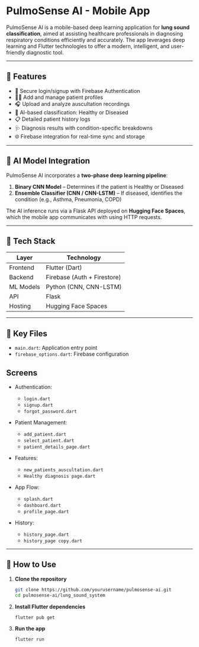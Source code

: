 # PulmoSense AI - Mobile App

PulmoSense AI is a mobile-based deep learning application for **lung sound classification**, aimed at assisting healthcare professionals in diagnosing respiratory conditions efficiently and accurately. The app leverages deep learning and Flutter technologies to offer a modern, intelligent, and user-friendly diagnostic tool.

---

## 🚀 Features

- 🔐 Secure login/signup with Firebase Authentication
- 🧑‍⚕️ Add and manage patient profiles
- 🎧 Upload and analyze auscultation recordings
- 🧠 AI-based classification: Healthy or Diseased
- 📋 Detailed patient history logs
- 🩺 Diagnosis results with condition-specific breakdowns
- 🌐 Firebase integration for real-time sync and storage

---

## 🧠 AI Model Integration

PulmoSense AI incorporates a **two-phase deep learning pipeline**:

1. **Binary CNN Model** – Determines if the patient is Healthy or Diseased  
2. **Ensemble Classifier (CNN / CNN-LSTM)** – If diseased, identifies the condition (e.g., Asthma, Pneumonia, COPD)

The AI inference runs via a Flask API deployed on **Hugging Face Spaces**, which the mobile app communicates with using HTTP requests.

---

## 📱 Tech Stack

| Layer     | Technology           |
|-----------|----------------------|
| Frontend  | Flutter (Dart)       |
| Backend   | Firebase (Auth + Firestore) |
| ML Models | Python (CNN, CNN-LSTM) |
| API       | Flask                |
| Hosting   | Hugging Face Spaces  |

---

## 📂 Key Files

- `main.dart`: Application entry point
- `firebase_options.dart`: Firebase configuration

## Screens

- Authentication:
  - `login.dart`
  - `signup.dart`
  - `forgot_password.dart`
  
- Patient Management:
  - `add_patient.dart`
  - `select_patient.dart`
  - `patient_details_page.dart`
  
- Features:
  - `new_patients_auscultation.dart`
  - `Healthy diagnosis page.dart`
  
- App Flow:
  - `splash.dart`
  - `dashboard.dart`
  - `profile_page.dart`
  
- History:
  - `history_page.dart`
  - `history_page copy.dart`

---

## 🧪 How to Use

1. **Clone the repository**
   ```bash
   git clone https://github.com/yourusername/pulmosense-ai.git
   cd pulmosense-ai/lung_sound_system

2. **Install Flutter dependencies**
   ```bash
   flutter pub get

3. **Run the app**
   ```bash
   flutter run

